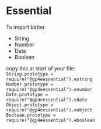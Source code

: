 # Essential

To import better
- String
- Number
- Date
- Boolean


copy this at start of your file:<br>
<code>String.prototype =  require("@gp4eessential").estring</code><br>
<code>Number.prototype =  require("@gp4eessential").enumber</code><br>
<code>Date.prototype =  require("@gp4eessential").edate</code><br>
<code>Object.prototype =  require("@gp4eessential").eobject</code><br>
<code>Boolean.prototype =  require("@gp4eessential").eboolean</code><br>